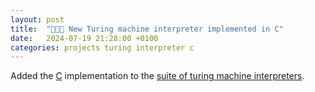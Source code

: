 ```yaml
---
layout: post
title:  "👨🏻‍💻 New Turing machine interpreter implemented in C"
date:   2024-07-19 21:28:00 +0100
categories: projects turing interpreter c
---
```

Added the [C](https://github.com/sanelli/turing/tree/main/c) implementation to the [suite of turing machine interpreters](https://github.com/sanelli/turing).
